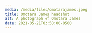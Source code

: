 ```yaml
---
media: /media/files/omotarajames.jpeg
title: Omotara James headshot
alt: A photograph of Omotara James
date: 2021-05-21T02:58:00-0500
---
```

